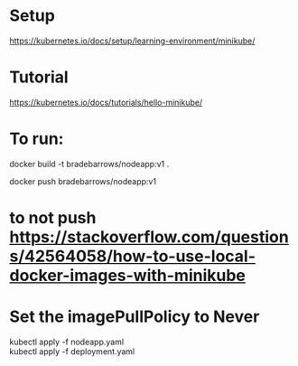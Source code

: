 # Setup
https://kubernetes.io/docs/setup/learning-environment/minikube/

# Tutorial
https://kubernetes.io/docs/tutorials/hello-minikube/


# To run:

docker build -t bradebarrows/nodeapp:v1 .

docker push bradebarrows/nodeapp:v1

# to not push https://stackoverflow.com/questions/42564058/how-to-use-local-docker-images-with-minikube
# Set the imagePullPolicy to Never

kubectl apply -f nodeapp.yaml   
kubectl apply -f deployment.yaml   